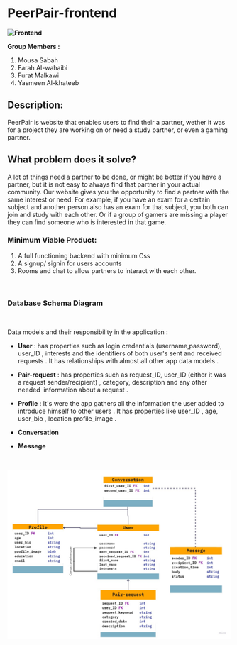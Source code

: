 # PeerPair-frontend


**![Frontend](https://peer-pair.netlify.app/)**

**Group Members :**

1. Mousa Sabah
2. Farah Al-wahaibi
3. Furat Malkawi
4. Yasmeen Al-khateeb

## Description: 
PeerPair is website that enables users to find their a partner, wether it was for a project they are working on or need a study partner, or even a gaming partner.

## What problem does it solve?
A lot of things need a partner to be done, or might be better if you have a partner, but it is not easy to always find that partner in your actual community. Our website gives you the opportunity to find a partner with the same interest or need. For example, if you have an exam for a certain subject and another person also has an exam for that subject, you both can join and study with each other. Or if a group of gamers are missing a player they can find someone who is interested in that game.  

### Minimum Viable Product:
1. A full functioning backend with minimum Css
2. A signup/ signin for users accounts
3. Rooms and chat to allow partners to interact with each other.



<br>

### Database Schema Diagram 

<br>

 Data models and their responsibility in the application :

 * **User** : has properties such as login credentials (username,password), user_ID , interests and the identifiers of both user's sent and received requests . It has relationships with almost all other app data models . 

* **Pair-request** : has properties such as request_ID, user_ID (either it was a request sender/recipient) , category, description and any other needed  information about a request .

* **Profile** : It's were the app gathers all the information the user added to introduce himself to other users . It has properties like user_ID , age, user_bio , location
profile_image .

* **Conversation** 

* **Messege** 


<br>

![db-schema](https://github.com/PeerPair/PeerPair/blob/main/assets/images/schema.jpg)


